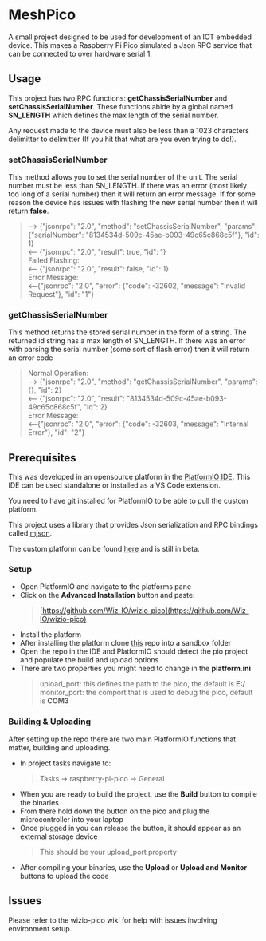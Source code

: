 # MeshPico
A small project designed to be used for development of an IOT embedded device. This makes a Raspberry Pi Pico simulated a Json RPC service that can be connected to over hardware serial 1.
## Usage
This project has two RPC functions: **getChassisSerialNumber** and **setChassisSerialNumber**. These functions abide by a global named **SN_LENGTH** which defines the max length of the serial number. 

Any request made to the device must also be less than a 1023 characters delimitter to delimitter (If you hit that what are you even trying to do!).
### setChassisSerialNumber
This method allows you to set the serial number of the unit. The serial number must be less than SN_LENGTH. If there was an error (most likely too long of a serial number) then it will return an error message. If for some reason the device has issues with flashing the new serial number then it will return **false**.
>--> {"jsonrpc": "2.0", "method": "setChassisSerialNumber", "params": {"serialNumber": "8134534d-509c-45ae-b093-49c65c868c5f"}, "id": 1}\
><-- {"jsonrpc": "2.0", "result": true, "id": 1}\
>Failed Flashing:\
><-- {"jsonrpc": "2.0", "result": false, "id": 1}\
>Error Message:\
><--{"jsonrpc": "2.0", "error": {"code": -32602, "message": "Invalid Request"}, "id": "1"}
### getChassisSerialNumber
This method returns the stored serial number in the form of a string. The returned id string has a max length of SN_LENGTH. If there was an error with parsing the serial number (some sort of flash error) then it will return an error code
>Normal Operation:\
>--> {"jsonrpc": "2.0", "method": "getChassisSerialNumber", "params": {}, "id": 2}\
><-- {"jsonrpc": "2.0", "result": "8134534d-509c-45ae-b093-49c65c868c5f", "id": 2}\
>Error Message:\
><--{"jsonrpc": "2.0", "error": {"code": -32603, "message": "Internal Error"}, "id": "2"}
## Prerequisites
This was developed in an opensource platform in the [PlatformIO IDE](https://platformio.org/). This IDE can be used standalone or installed as a VS Code extension.

You need to have git installed for PlatformIO to be able to pull the custom platform.

This project uses a library that provides Json serialization and RPC bindings called [mjson](https://github.com/cesanta/mjson).

The custom platform can be found [here](https://github.com/Wiz-IO/wizio-pico) and is still in beta.
### Setup
- Open PlatformIO and navigate to the platforms pane
- Click on the **Advanced Installation** button and paste:
	>[https://github.com/Wiz-IO/wizio-pico](https://github.com/Wiz-IO/wizio-pico)
- Install the platform
- After installing the platform clone [this](https://github.com/ejzeronimo/MeshPico) repo into a sandbox folder
- Open the repo in the IDE and PlatformIO should detect the pio project and populate the build and upload options
- There are two properties you might need to change in the **platform.ini**
	>upload_port: this defines the path to the pico, the default is **E:\/**\
	>monitor_port: the comport that is used to debug the pico, default is **COM3**
### Building & Uploading
After setting up the repo there are two main PlatformIO functions that matter, building and uploading.
- In project tasks navigate to:
	>Tasks -> raspberry-pi-pico -> General
- When you are ready to build the project, use the **Build** button to compile the binaries
- From there hold down the button on the pico and plug the microcontroller into your laptop
- Once plugged in you can release the button, it should appear as an external storage device
	> This should be your upload_port property
- After compiling your binaries, use the **Upload** or **Upload and Monitor** buttons to upload the code

## Issues
Please refer to the wizio-pico wiki for help with issues involving environment setup.
